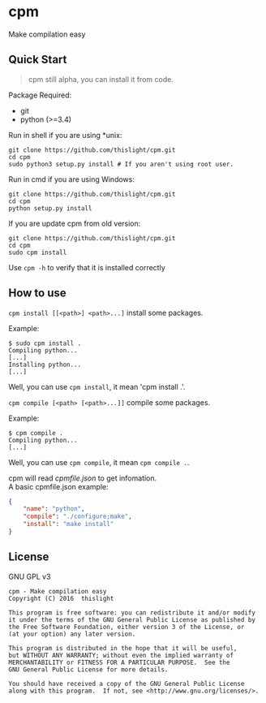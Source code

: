 # cpm
Make compilation easy

## Quick Start
> cpm still alpha, you can install it from code.

Package Required:
- git
- python (>=3.4)

Run in shell if you are using *unix:

````
git clone https://github.com/thislight/cpm.git
cd cpm
sudo python3 setup.py install # If you aren't using root user.
````


Run in cmd if you are using Windows:

````
git clone https://github.com/thislight/cpm.git
cd cpm
python setup.py install
````

If you are update cpm from old version:

````
git clone https://github.com/thislight/cpm.git
cd cpm
sudo cpm install
````

Use `cpm -h` to verify that it is installed correctly

## How to use
`cpm install [[<path>] <path>...]` install some packages.

Example:
````
$ sudo cpm install .
Compiling python...
[...]
Installing python...
[...]
````
Well, you can use `cpm install`, it mean 'cpm install .'.


`cpm compile [<path> [<path>...]]` compile some packages.

Example:
````
$ cpm compile .
Compiling python...
[...]
````
Well, you can use `cpm compile`, it mean `cpm compile .`.


cpm will read *cpmfile.json* to get infomation.  
A basic cpmfile.json example:
````json
{
	"name": "python",
	"compile": "./configure;make",
	"install": "make install"
}
````

## License
GNU GPL v3

    cpm - Make compilation easy
    Copyright (C) 2016  thislight

    This program is free software: you can redistribute it and/or modify
    it under the terms of the GNU General Public License as published by
    the Free Software Foundation, either version 3 of the License, or
    (at your option) any later version.

    This program is distributed in the hope that it will be useful,
    but WITHOUT ANY WARRANTY; without even the implied warranty of
    MERCHANTABILITY or FITNESS FOR A PARTICULAR PURPOSE.  See the
    GNU General Public License for more details.

    You should have received a copy of the GNU General Public License
    along with this program.  If not, see <http://www.gnu.org/licenses/>.
